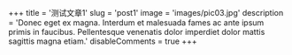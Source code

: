 +++
title = '测试文章1'
slug = 'post1'
image = 'images/pic03.jpg'
description = 'Donec eget ex magna. Interdum et malesuada fames ac ante ipsum primis in faucibus. Pellentesque venenatis dolor imperdiet dolor mattis sagittis magna etiam.'
disableComments = true
+++
